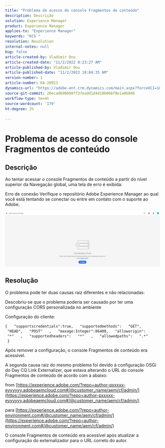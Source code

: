 ```yaml
---
title: "Problema de acesso do console Fragmentos de conteúdo"
description: Descrição
solution: Experience Manager
product: Experience Manager
applies-to: "Experience Manager"
keywords: "KCS "
resolution: Resolution
internal-notes: null
bug: false
article-created-by: Vladimir Onu
article-created-date: "11/2/2022 8:23:27 AM"
article-published-by: Vladimir Onu
article-published-date: "11/2/2022 10:04:35 AM"
version-number: 1
article-number: KA-20923
dynamics-url: "https://adobe-ent.crm.dynamics.com/main.aspx?forceUCI=1&pagetype=entityrecord&etn=knowledgearticle&id=bf36079d-875a-ed11-9561-6045bd006295"
source-git-commit: 26ecad690698ff37eadd1d4418b066f8e1a9b846
workflow-type: tm+mt
source-wordcount: '179'
ht-degree: 2%

---
```


# Problema de acesso do console Fragmentos de conteúdo

## Descrição


Ao tentar acessar o console Fragmentos de conteúdo a partir do nível superior da Navegação global, uma tela de erro é exibida:

Erro de conexão Verifique o repositório Adobe Experience Manager ao qual você está tentando se conectar ou entre em contato com o suporte ao Adobe.



![](assets/___c0229d83-8b5a-ed11-9561-6045bd006295___.png)


## Resolução


O problema pode ter duas causas raiz diferentes e não relacionadas:

Descobriu-se que o problema poderia ser causado por ter uma configuração CORS personalizada no ambiente

Configuração do cliente:


```
{   "supportscredentials":true,   "supportedmethods":   "GET",   "HEAD",   "POST"   ,   "maxage:Integer":86400,   "alloworigin":   "*"   ,   "supportedheaders":   "*"   ,   "allowedpaths":   ".*"      }
```


Após remover a configuração, o console Fragmentos de conteúdo era acessível.



A segunda causa raiz do mesmo problema foi devido à configuração OSGi do Day CQ Link Externalizer, que estava alterando o URL do console Fragmentos de conteúdo de acordo com a abaixo:

from [https://experience.adobe.com/?repo=author-pxxxxx-eyyyyyy.adobeaemcloud.com#/@customer_name/aem/cf/admin/](https://experience.adobe.com/?repo=author-pxxxxx-eyyyyyy.adobeaemcloud.com#/@customer_name/aem/cf/admin/)

para [https://experience.adobe.com/?repo=author-environment.com#/@customer_name/aem/cf/admin/](https://experience.adobe.com/?repo=author-environment.com#/@customer_name/aem/cf/admin/)

O console Fragmentos de conteúdo era acessível após atualizar a configuração do externalizador para o URL correto do autor.






